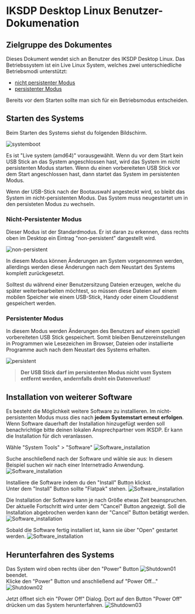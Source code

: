 # IKSDP Desktop Linux Benutzer-Dokumenation

## Zielgruppe des Dokumentes

Dieses Dokument wendet sich an Benutzer des IKSDP Desktop Linux. Das Betriebssystem ist ein Live Linux System, welches zwei unterschiedliche Betriebsmodi unterstützt:
- [nicht persistenter Modus](#nicht-persistenter-modus)
- [persistenter Modus](#persistenter-modus)

Bereits vor dem Starten sollte man sich für ein Betriebsmodus entscheiden.

## Starten des Systems

Beim Starten des Systems siehst du folgenden Bildschirm. 

![systemboot](../shared/images/systemboot.png)

Es ist "Live system (amd64)" vorausgewählt. Wenn du vor dem Start kein USB Stick an das System angeschlossen hast, wird das System im nicht persistenten Modus starten. Wenn du einen vorbereiteten USB Stick vor dem Start angeschlossen hast, dann startet das System im persistenten Modus.

Wenn der USB-Stick nach der Bootauswahl angesteckt wird, so bleibt das System im nicht-persistenten Modus. Das System muss neugestartet um in den persisteten Modus zu wechseln.

### Nicht-Persistenter Modus

Dieser Modus ist der Standardmodus. Er ist daran zu erkennen, dass rechts oben im Desktop ein Eintrag "non-persistent" dargestellt wird. 

![non-persistent](../shared/images/non-persistent.png)

In diesem Modus können Änderungen am System vorgenommen werden, allerdings werden diese Änderungen nach dem Neustart des Systems komplett zurückgesetzt.

Solltest du während einer Benutzersitzung Dateien erzeugen, welche du später weiterbearbeiten möchtest, so müssen diese Dateien auf einem mobilen Speicher wie einem USB-Stick, Handy oder einem Clouddienst gespeichert werden.

### Persistenter Modus 

In diesem Modus werden Änderungen des Benutzers auf einem speziell vorbereiteten USB Stick gespeichert. Somit bleiben Benutzereinstellungen in Programmen wie Lesezeichen im Browser, Dateien oder installierte Programme auch nach dem Neustart des Systems erhalten.

![persistent](../shared/images/persistent.png)

>**Der USB Stick darf im persistenten Modus nicht vom System entfernt werden, andernfalls droht ein Datenverlust!**

## Installation von weiterer Software

Es besteht die Möglichkeit weitere Software zu installieren. Im nicht-persistenten Modus muss dies nach **jedem Systemstart erneut erfolgen**. Wenn Software dauerhaft der Installation hinzugefügt werden soll benachrichtige bitte deinen lokalen Ansprechpartner vom IKSDP. Er kann die Installation für dich veranlassen.

Wähle "System Tools" > "Software"
![Software_installation](../shared/images/install_software01.png)

Suche anschließend nach der Software und wähle sie aus: In diesem Beispiel suchen wir nach einer Internetradio Anwendung.
![Software_installation](../shared/images/install_software02.png)

Installiere die Software indem du den "Install" Button klickst.<br>
Unter dem "Install" Button sollte "Flatpak" stehen.
![Software_installation](../shared/images/install_software03.png)

Die Installation der Software kann je nach Größe etwas Zeit beanspruchen. Der aktuelle Fortschritt wird unter dem "Cancel" Button angezeigt. Soll die Installation abgebrochen werden kann der "Cancel" Button betätigt werden.<br>
![Software_installation](../shared/images/install_software04.png)

Sobald die Software fertig installiert ist, kann sie über "Open" gestartet werden. 
![Software_installation](../shared/images/install_software05.png)

## Herunterfahren des Systems

Das System wird oben rechts über den "Power" Button ![Shutdown01](../shared/images/shutdown_power_symbol.png) beendet.<br>Klicke den "Power" Button und anschließend auf "Power Off..."<br> 
![Shutdown02](../shared/images/shutdown_power_menu.png)

Jetzt öffnet sich ein "Power Off" Dialog. Dort auf den Button "Power Off" drücken um das System herunterfahren.
![Shutdown03](../shared/images/shutdown_dialog.png)
